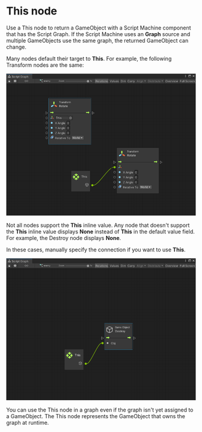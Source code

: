 ﻿# This node

Use a This node to return a GameObject with a Script Machine component that has the Script Graph. If the Script Machine uses an **Graph** source and multiple GameObjects use the same graph, the returned GameObject can change.  

Many nodes default their target to **This**. For example, the following Transform nodes are the same:

![](images/vs-this-self-node-example.png)

Not all nodes support the **This** inline value. Any node that doesn't support the **This** inline value displays **None** instead of **This** in the default value field. For example, the Destroy node displays **None**. 

In these cases, manually specify the connection if you want to use **This**.


![](images/vs-this-self-node-example-2.png)


You can use the This node in a graph even if the graph isn't yet assigned to a GameObject. The This node represents the GameObject that owns the graph at runtime.
